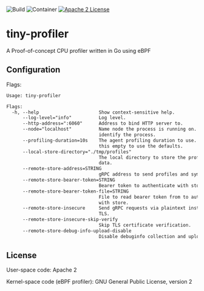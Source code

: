 ![Build](https://github.com/kakkoyun/tiny-profiler/actions/workflows/build.yml/badge.svg)
![Container](https://github.com/kakkoyun/tiny-profiler/actions/workflows/container.yml/badge.svg)
[![Apache 2 License](https://img.shields.io/badge/license-Apache%202-blue.svg)](LICENSE)

# tiny-profiler

A Proof-of-concept CPU profiler written in Go using eBPF

## Configuration

Flags:

[embedmd]:# (dist/help.txt)
```txt
Usage: tiny-profiler

Flags:
  -h, --help                      Show context-sensitive help.
      --log-level="info"          Log level.
      --http-address=":6060"      Address to bind HTTP server to.
      --node="localhost"          Name node the process is running on. Used to
                                  identify the process.
      --profiling-duration=10s    The agent profiling duration to use. Leave
                                  this empty to use the defaults.
      --local-store-directory="./tmp/profiles"
                                  The local directory to store the profiling
                                  data.
      --remote-store-address=STRING
                                  gRPC address to send profiles and symbols to.
      --remote-store-bearer-token=STRING
                                  Bearer token to authenticate with store.
      --remote-store-bearer-token-file=STRING
                                  File to read bearer token from to authenticate
                                  with store.
      --remote-store-insecure     Send gRPC requests via plaintext instead of
                                  TLS.
      --remote-store-insecure-skip-verify
                                  Skip TLS certificate verification.
      --remote-store-debug-info-upload-disable
                                  Disable debuginfo collection and upload.
```

## License

User-space code: Apache 2

Kernel-space code (eBPF profiler): GNU General Public License, version 2

